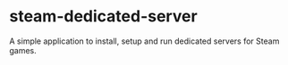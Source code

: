 # steam-dedicated-server
A simple application to install, setup and run dedicated servers for Steam games.
